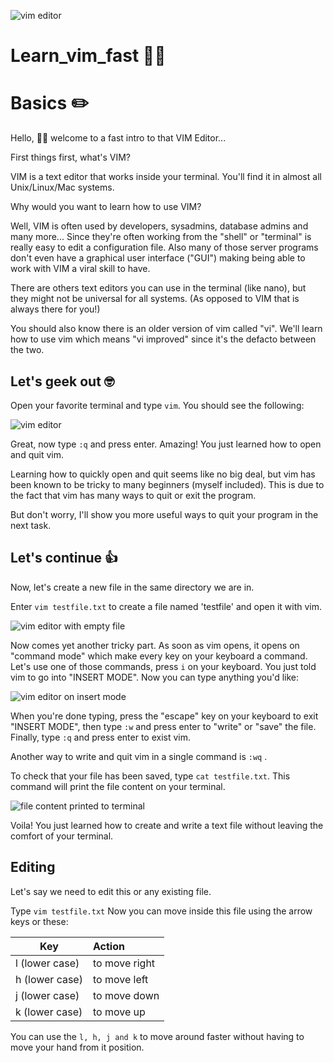 ![vim editor](https://res.cloudinary.com/abetavarez/image/upload/v1607656755/learnvim_a3tso2.png)

# Learn_vim_fast 🏃💨

# Basics ✏️

Hello, 👋🏻  welcome to a fast intro to that VIM Editor...

First things first, what's VIM?

VIM is a text editor that works inside your terminal. You'll find it in almost all Unix/Linux/Mac systems.

Why would you want to learn how to use VIM?

Well, VIM is often used by developers, sysadmins, database admins and many more... Since they're often working from the "shell" or "terminal" is really easy to edit  a configuration file. Also many of those server programs don't even have a graphical user interface ("GUI") making being able to work with VIM a viral skill to have. 
 
There are others text editors you can use in the terminal (like nano), but they might not be universal for all systems. (As opposed to VIM that is always there for you!)

You should also know there is an older version of vim called "vi". We'll learn how to use vim which means "vi improved" since it's the defacto between the two.

## Let's geek out 🤓

Open your favorite terminal and type `vim`. You should see the following:

![vim editor](https://res.cloudinary.com/abetavarez/image/upload/v1607654746/Screen_Shot_2020-12-09_at_11.28.38_PM_yfegcw.png)

Great, now type `:q` and press enter. Amazing! You just learned how to open and quit vim.

Learning how to quickly open and quit seems like no big deal,  but vim has been known to be tricky to many beginners (myself included). This is due to the fact that vim has many ways to quit or exit the program.
  
But don't worry, I'll show you more useful ways to quit your program in the next task.

## Let's continue 👍

Now, let's create a new file in the same directory we are in.

Enter `vim testfile.txt` to create a file named 'testfile' and open it with vim.

![vim editor with empty file](https://res.cloudinary.com/abetavarez/image/upload/v1607655078/Screen_Shot_2020-12-10_at_9.50.16_PM_x7erix.png)

Now comes yet another tricky part. As soon as vim opens, it opens on "command mode" which make every key on your keyboard a command. 
Let's use one of those commands, press `i` on your keyboard.
You just told vim to go into "INSERT MODE". Now you can type anything you'd like:

![vim editor on insert mode](https://res.cloudinary.com/abetavarez/image/upload/v1607655497/Screen_Shot_2020-12-10_at_9.58.07_PM_ecj3wa.png)


When you're done typing, press the "escape" key on your keyboard to exit "INSERT MODE", then type `:w` and press enter to "write" or "save" the file. Finally, type `:q` and press enter to exist vim. 

Another way to write and quit vim in a single command is `:wq` .  

To check that your file has been saved, type `cat testfile.txt`. This command will print the file content on your terminal. 

![file content printed to terminal](https://res.cloudinary.com/abetavarez/image/upload/v1607655930/Screen_Shot_2020-12-10_at_10.05.21_PM_gsrscm.png)

Voila! You just learned how to create and write a text file without leaving the comfort of your terminal.

## Editing

Let's say we need to edit this or any existing file.

Type `vim testfile.txt` Now you can move inside this file using the arrow keys or these: 

| Key        | Action           
| ------------- |:-------------
| l (lower case)| to move right 
| h (lower case)| to move left    
| j (lower case)| to move down
| k (lower case)| to move up

You can use the `l, h, j and k` to move around faster without having to move your hand from it position. 
 


